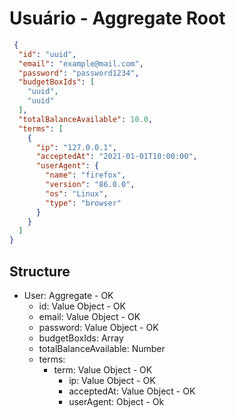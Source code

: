 # Usuário - Aggregate Root

```json
 {
  "id": "uuid",
  "email": "example@mail.com",
  "password": "password1234",
  "budgetBoxIds": [
    "uuid",
    "uuid"
  ],
  "totalBalanceAvailable": 10.0,
  "terms": [
    {
      "ip": "127.0.0.1",
      "acceptedAt": "2021-01-01T10:00:00",
      "userAgent": {
        "name": "firefox",
        "version": "86.0.0",
        "os": "Linux",
        "type": "browser"
      }
    }
  ]
}
```
## Structure
- User: Aggregate - OK
  - id: Value Object - OK
  - email: Value Object - OK
  - password: Value Object - OK
  - budgetBoxIds: Array
  - totalBalanceAvailable: Number
  - terms:
    - term: Value Object - OK
      - ip: Value Object - OK
      - acceptedAt: Value Object - OK
      - userAgent: Object - Ok